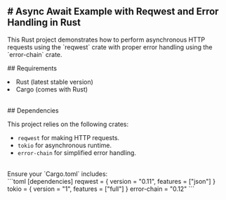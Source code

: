 <h2># Async Await Example with Reqwest and Error Handling in Rust</h2>

<p>This Rust project demonstrates how to perform asynchronous HTTP requests using the `reqwest` crate with proper error handling using the `error-chain` crate.</p>

<p>## Requirements</p>

<li> Rust (latest stable version)</li>
<li> Cargo (comes with Rust)</li>
<br>
<p>## Dependencies</p>

This project relies on the following crates:
- `reqwest` for making HTTP requests.
- `tokio` for asynchronous runtime.
- `error-chain` for simplified error handling.
<br>
Ensure your `Cargo.toml` includes:
<br>
```toml
[dependencies]
reqwest = { version = "0.11", features = ["json"] }
tokio = { version = "1", features = ["full"] }
error-chain = "0.12"
```
